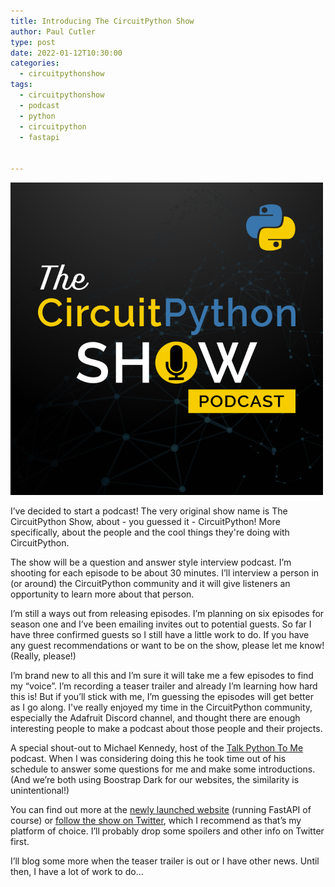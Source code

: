 ```yaml
---
title: Introducing The CircuitPython Show
author: Paul Cutler 
type: post 
date: 2022-01-12T10:30:00
categories:
  - circuitpythonshow
tags:
  - circuitpythonshow
  - podcast
  - python
  - circuitpython
  - fastapi


---
```

![CircuitPython Show](cps-logo-500.png)

I’ve decided to start a podcast!  The very original show name is The CircuitPython Show, about - you guessed it - CircuitPython!  More specifically, about the people and the cool things they're doing with CircuitPython.

The show will be a question and answer style interview podcast.  I’m shooting for each episode to be about 30 minutes.  I’ll interview a person in (or around) the CircuitPython community and it will give listeners an opportunity to learn more about that person.

I’m still a ways out from releasing episodes.  I’m planning on six episodes for season one and I’ve been emailing invites out to potential guests.  So far I have three confirmed guests so I still have a little work to do.  If you have any guest recommendations or want to be on the show, please let me know! (Really, please!)

I’m brand new to all this and I’m sure it will take me a few episodes to find my “voice”.  I’m recording a teaser trailer and already I’m learning how hard this is!    But if you’ll stick with me, I’m guessing the episodes will get better as I go along.  I've really enjoyed my time in the CircuitPython community, especially the Adafruit Discord channel, and thought there are enough interesting people to make a podcast about those people and their projects.

A special shout-out to Michael Kennedy, host of the [Talk Python To Me](https://talkpython.fm) podcast.  When I was considering doing this he took time out of his schedule to answer some questions for me and make some introductions.  (And we’re both using Boostrap Dark for our websites, the similarity is unintentional!) 

You can find out more at the [newly launched website](https://circuitpythonshow.com) (running FastAPI of course) or [follow the show on Twitter](https://twitter.com/circuitpyshow), which I recommend as that’s my platform of choice.  I’ll probably drop some spoilers and other info on Twitter first.

I’ll blog some more when the teaser trailer is out or I have other news.  Until then, I have a lot of work to do…